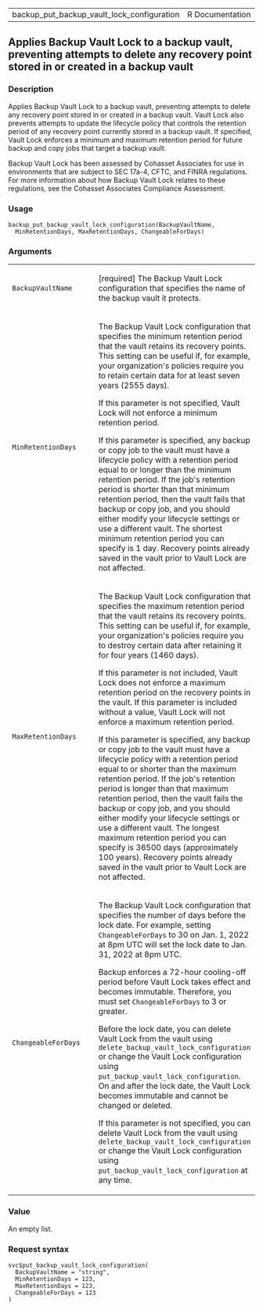<table style="width: 100%;">
<tbody>
<tr class="odd">
<td>backup_put_backup_vault_lock_configuration</td>
<td style="text-align: right;">R Documentation</td>
</tr>
</tbody>
</table>

## Applies Backup Vault Lock to a backup vault, preventing attempts to delete any recovery point stored in or created in a backup vault

### Description

Applies Backup Vault Lock to a backup vault, preventing attempts to
delete any recovery point stored in or created in a backup vault. Vault
Lock also prevents attempts to update the lifecycle policy that controls
the retention period of any recovery point currently stored in a backup
vault. If specified, Vault Lock enforces a minimum and maximum retention
period for future backup and copy jobs that target a backup vault.

Backup Vault Lock has been assessed by Cohasset Associates for use in
environments that are subject to SEC 17a-4, CFTC, and FINRA regulations.
For more information about how Backup Vault Lock relates to these
regulations, see the Cohasset Associates Compliance Assessment.

### Usage

    backup_put_backup_vault_lock_configuration(BackupVaultName,
      MinRetentionDays, MaxRetentionDays, ChangeableForDays)

### Arguments

<table>
<colgroup>
<col style="width: 35%" />
<col style="width: 65%" />
</colgroup>
<tbody>
<tr class="odd">
<td><code
id="backup_put_backup_vault_lock_configuration_:_BackupVaultName">BackupVaultName</code></td>
<td><p>[required] The Backup Vault Lock configuration that specifies the
name of the backup vault it protects.</p></td>
</tr>
<tr class="even">
<td><code
id="backup_put_backup_vault_lock_configuration_:_MinRetentionDays">MinRetentionDays</code></td>
<td><p>The Backup Vault Lock configuration that specifies the minimum
retention period that the vault retains its recovery points. This
setting can be useful if, for example, your organization's policies
require you to retain certain data for at least seven years (2555
days).</p>
<p>If this parameter is not specified, Vault Lock will not enforce a
minimum retention period.</p>
<p>If this parameter is specified, any backup or copy job to the vault
must have a lifecycle policy with a retention period equal to or longer
than the minimum retention period. If the job's retention period is
shorter than that minimum retention period, then the vault fails that
backup or copy job, and you should either modify your lifecycle settings
or use a different vault. The shortest minimum retention period you can
specify is 1 day. Recovery points already saved in the vault prior to
Vault Lock are not affected.</p></td>
</tr>
<tr class="odd">
<td><code
id="backup_put_backup_vault_lock_configuration_:_MaxRetentionDays">MaxRetentionDays</code></td>
<td><p>The Backup Vault Lock configuration that specifies the maximum
retention period that the vault retains its recovery points. This
setting can be useful if, for example, your organization's policies
require you to destroy certain data after retaining it for four years
(1460 days).</p>
<p>If this parameter is not included, Vault Lock does not enforce a
maximum retention period on the recovery points in the vault. If this
parameter is included without a value, Vault Lock will not enforce a
maximum retention period.</p>
<p>If this parameter is specified, any backup or copy job to the vault
must have a lifecycle policy with a retention period equal to or shorter
than the maximum retention period. If the job's retention period is
longer than that maximum retention period, then the vault fails the
backup or copy job, and you should either modify your lifecycle settings
or use a different vault. The longest maximum retention period you can
specify is 36500 days (approximately 100 years). Recovery points already
saved in the vault prior to Vault Lock are not affected.</p></td>
</tr>
<tr class="even">
<td><code
id="backup_put_backup_vault_lock_configuration_:_ChangeableForDays">ChangeableForDays</code></td>
<td><p>The Backup Vault Lock configuration that specifies the number of
days before the lock date. For example, setting
<code>ChangeableForDays</code> to 30 on Jan. 1, 2022 at 8pm UTC will set
the lock date to Jan. 31, 2022 at 8pm UTC.</p>
<p>Backup enforces a 72-hour cooling-off period before Vault Lock takes
effect and becomes immutable. Therefore, you must set
<code>ChangeableForDays</code> to 3 or greater.</p>
<p>Before the lock date, you can delete Vault Lock from the vault using
<code>delete_backup_vault_lock_configuration</code> or change the Vault
Lock configuration using
<code>put_backup_vault_lock_configuration</code>. On and after the lock
date, the Vault Lock becomes immutable and cannot be changed or
deleted.</p>
<p>If this parameter is not specified, you can delete Vault Lock from
the vault using <code>delete_backup_vault_lock_configuration</code> or
change the Vault Lock configuration using
<code>put_backup_vault_lock_configuration</code> at any time.</p></td>
</tr>
</tbody>
</table>

### Value

An empty list.

### Request syntax

    svc$put_backup_vault_lock_configuration(
      BackupVaultName = "string",
      MinRetentionDays = 123,
      MaxRetentionDays = 123,
      ChangeableForDays = 123
    )

